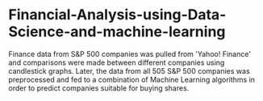 # Financial-Analysis-using-Data-Science-and-machine-learning
Finance data from S&amp;P 500 companies was pulled from 'Yahoo! Finance' and comparisons were made between different companies using candlestick graphs. Later, the data from all 505 S&amp;P 500 companies was preprocessed and fed to a combination of Machine Learning algorithms in order to predict companies suitable for buying shares.
